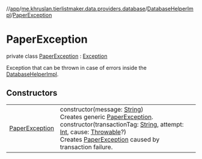 //[app](../../../../index.md)/[me.khruslan.tierlistmaker.data.providers.database](../../index.md)/[DatabaseHelperImpl](../index.md)/[PaperException](index.md)

# PaperException

private class [PaperException](index.md) : [Exception](https://developer.android.com/reference/kotlin/java/lang/Exception.html)

Exception that can be thrown in case of errors inside the [DatabaseHelperImpl](../index.md).

## Constructors

| | |
|---|---|
| [PaperException](-paper-exception.md) | constructor(message: [String](https://kotlinlang.org/api/latest/jvm/stdlib/kotlin/-string/index.html))<br>Creates generic [PaperException](index.md).<br>constructor(transactionTag: [String](https://kotlinlang.org/api/latest/jvm/stdlib/kotlin/-string/index.html), attempt: [Int](https://kotlinlang.org/api/latest/jvm/stdlib/kotlin/-int/index.html), cause: [Throwable](https://kotlinlang.org/api/latest/jvm/stdlib/kotlin/-throwable/index.html)?)<br>Creates [PaperException](index.md) caused by transaction failure. |
